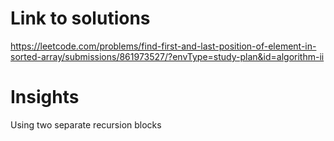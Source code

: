 # Link to solutions
https://leetcode.com/problems/find-first-and-last-position-of-element-in-sorted-array/submissions/861973527/?envType=study-plan&id=algorithm-ii

# Insights
Using two separate recursion blocks